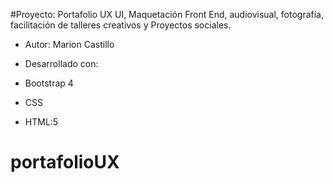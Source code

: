 #Proyecto: Portafolio UX UI, Maquetación Front End, audiovisual, fotografía, facilitación de talleres creativos y Proyectos sociales.

+ Autor: Marion Castillo


+ Desarrollado con:

+ Bootstrap 4 
+ CSS
+ HTML:5
  
# portafolioUX
